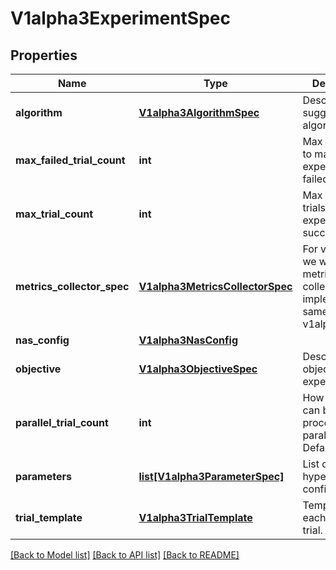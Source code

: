 # V1alpha3ExperimentSpec

## Properties
Name | Type | Description | Notes
------------ | ------------- | ------------- | -------------
**algorithm** | [**V1alpha3AlgorithmSpec**](V1alpha3AlgorithmSpec.md) | Describes the suggestion algorithm. | [optional] 
**max_failed_trial_count** | **int** | Max failed trials to mark experiment as failed. | [optional] 
**max_trial_count** | **int** | Max completed trials to mark experiment as succeeded | [optional] 
**metrics_collector_spec** | [**V1alpha3MetricsCollectorSpec**](V1alpha3MetricsCollectorSpec.md) | For v1alpha3 we will keep the metrics collector implementation same as v1alpha1. | [optional] 
**nas_config** | [**V1alpha3NasConfig**](V1alpha3NasConfig.md) |  | [optional] 
**objective** | [**V1alpha3ObjectiveSpec**](V1alpha3ObjectiveSpec.md) | Describes the objective of the experiment. | [optional] 
**parallel_trial_count** | **int** | How many trials can be processed in parallel. Defaults to 3 | [optional] 
**parameters** | [**list[V1alpha3ParameterSpec]**](V1alpha3ParameterSpec.md) | List of hyperparameter configurations. | [optional] 
**trial_template** | [**V1alpha3TrialTemplate**](V1alpha3TrialTemplate.md) | Template for each run of the trial. | [optional] 

[[Back to Model list]](../README.md#documentation-for-models) [[Back to API list]](../README.md#documentation-for-api-endpoints) [[Back to README]](../README.md)


